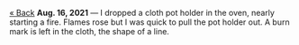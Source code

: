 [« Back](https://jademoroes.github.io)
**Aug. 16, 2021** — I dropped a cloth pot holder in the oven, nearly starting a fire. Flames rose but I was quick to pull the pot holder out. A burn mark is left in the cloth, the shape of a line.
